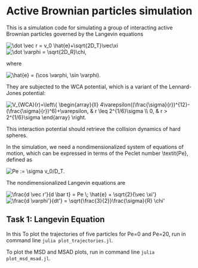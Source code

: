 # Active Brownian particles simulation

This is a simulation code for simulating a group of interacting active Brownian particles governed by the Langevin equations

<img src="https://latex.codecogs.com/svg.image?\dot&space;\vec&space;r&space;=&space;v_0&space;\hat{e}&plus;\sqrt{2D_T}\vec\xi&space;" title="\dot \vec r = v_0 \hat{e}+\sqrt{2D_T}\vec\xi " />
<img src="https://latex.codecogs.com/svg.image?\dot&space;\varphi&space;=&space;\sqrt{2D_R}\chi," title="\dot \varphi = \sqrt{2D_R}\chi," />

where

<img src="https://latex.codecogs.com/svg.image?\hat{e}&space;=&space;(\cos&space;\varphi,&space;\sin&space;\varphi)" title="\hat{e} = (\cos \varphi, \sin \varphi)" />. 

They are subjected to the WCA potential, which is a variant of the Lennard-Jones potential:

<img src="https://latex.codecogs.com/svg.image?&space;&space;&space;&space;V_{WCA}(r)=\left\{&space;&space;&space;&space;&space;&space;&space;&space;&space;&space;&space;&space;&space;&space;&space;&space;\begin{array}{ll}&space;&space;&space;&space;&space;&space;&space;&space;&space;&space;&space;&space;&space;&space;&space;&space;&space;&space;4\varepsilon((\frac{\sigma}{r})^{12}-(\frac{\sigma}{r})^6)&plus;\varepsilon,&space;&&space;r&space;\leq&space;2^{1/6}\sigma&space;\\&space;&space;&space;&space;&space;&space;&space;&space;&space;&space;&space;&space;&space;&space;&space;&space;&space;0,&space;&&space;r&space;>&space;2^{1/6}\sigma&space;&space;&space;&space;&space;&space;&space;&space;&space;&space;&space;&space;&space;&space;&space;&space;\end{array}&space;&space;&space;&space;&space;&space;&space;&space;&space;&space;&space;&space;&space;&space;\right." title=" V_{WCA}(r)=\left\{ \begin{array}{ll} 4\varepsilon((\frac{\sigma}{r})^{12}-(\frac{\sigma}{r})^6)+\varepsilon, & r \leq 2^{1/6}\sigma \\ 0, & r > 2^{1/6}\sigma \end{array} \right." />

This interaction potential should retrieve the collision dynamics of hard spheres. 

In the simulation, we need a nondimensionalized system of equations of motion, which can be expressed in terms of the Peclet number \textit{Pe}, defined as

<img src="https://latex.codecogs.com/svg.image?Pe&space;:=&space;\sigma&space;v_0/D_T." title="Pe := \sigma v_0/D_T." />

The nondimensionalized Langevin equations are

<img src="https://latex.codecogs.com/svg.image?\frac{d&space;\vec&space;r'}{d&space; t'}&space;=&space;Pe&space;\;&space;\hat{e}&space;&plus;&space;\sqrt{2}{\vec&space;\xi'}&space;" title="\frac{d \vec r'}{d \bar t} = Pe \; \hat{e} + \sqrt{2}{\vec \xi'} " />
<img src="https://latex.codecogs.com/svg.image?\frac{d&space;\varphi'}{dt'}&space;=&space;\sqrt{\frac{3}{2}}\frac{\sigma}{R}&space;\chi'&space;" title="\frac{d \varphi'}{dt'} = \sqrt{\frac{3}{2}}\frac{\sigma}{R} \chi' " />


## Task 1: Langevin Equation

In this 
To plot the trajectories of five particles for Pe=0 and Pe=20, run in command line `julia plot_trajectories.jl`.

To plot the MSD and MSAD plots, run in command line `julia plot_msd_msad.jl`.
